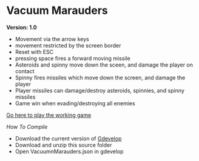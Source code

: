 # Vacuum Marauders
**Version: 1.0**
* Movement via the arrow keys
* movement restricted by the screen border
* Reset with ESC
* pressing space fires a forward moving missile
* Asteroids and spinny move down the sceen, and damage the player on contact
* Spinny fires missiles which move down the screen, and damage the player
* Player missiles can damage/destroy asteroids, spinnies, and spinny missiles
* Game win when evading/destroying all enemies
  
[Go here to play the working game](https://gd.games/games/8415d1db-4ef9-4283-8008-69eb4bb6c4e8)

*How To Compile*
* Download the current version of [Gdevelop](https://gdevelop.io/download)
* Download and unzip this source folder
* Open VacuumnMarauders.json in gdevelop
